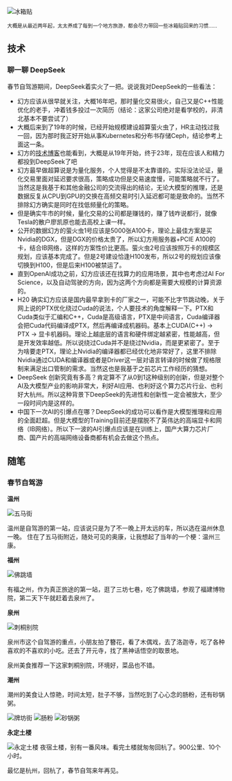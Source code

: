 ---
---

![冰箱贴](/images/d/img-9720.webp)

<small>大概是从最近两年起，太太养成了每到一个地方旅游，都会尽力带回一些冰箱贴回来的习惯……</small>

## 技术

### 聊一聊 DeepSeek

春节自驾游期间，DeepSeek着实火了一把。说说我对DeepSeek的一些看法：

- 幻方应该从很早就关注，大概16年吧，那时量化交易很火，自己又是C++性能优化的老手，冲着钱多投过一次简历（结论：这家公司绝对是看学校的，非清北基本不要尝试了）
- 大概后来到了19年的时候，已经开始规模建设超算萤火虫了，HR主动找过我一回，因为那时我正好开始从事Kubernetes和分布书存储Ceph，结论参考上面这一条。
- 幻方的[技术博客](https://www.high-flyer.cn/blog/)也能看到，大概是从19年开始，终于23年，现在应该人和精力都投到DeepSeek了吧
- 幻方最早做超算说是为量化服务，个人觉得是不太靠谱的。实际没法论证，量化交易里面对延迟要求很高，策略成功但是交易速度慢，可能策略就不行了。当然这是我基于和其他金融公司的交流得出的结论，无论大模型的推理，还是数据反复从CPU到GPU的交换在高频交易时引入延迟都可能是致命的。当然不排除幻方确实是同时在找低频量化的策略。
- 但是确实牛市的时候，量化交易的公司都是赚钱的，赚了钱咋说都行，就像Tesla的散户廖凯原也能去高校上课一样。
- 公开的数据幻方的萤火虫1号应该是5000张A100卡，理论上最佳方案是买Nvidia的DGX，但是DGX的价格太贵了，所以幻方用服务器+PCIE A100的卡，结合IB网络，这样的方案性价比更高。萤火虫2号应该按照万卡的规模区规划，应该基本完成了。但是2号建设恰逢H100发布，所以2号的规划应该像切换到H100，但是后来H100被禁运了。
- 直到OpenAI成功之前，幻方应该还在找算力的应用场景，其中也考虑过AI For Science，以及自动驾驶的方向，因为这两个方向都是需要大规模的计算资源的。
- H20 确实幻方应该是国内最早拿到卡的厂家之一，可能不比字节跳动晚，关于网上说的PTX优化绕过Cuda的说法，个人要技术的角度解释一下。PTX和Cuda类似于汇编和C++，Cuda是高级语言，PTX是中间语言，Cuda编译器会把Cuda代码编译成PTX，然后再编译成机器码。基本上CUDA(C++) -> PTX -> 显卡机器码。理论上越底层的语言和硬件绑定越紧密，性能越高，但是开发效率越低。所以说绕过Cuda并不是绕过Nvidia，而是更紧密了。至于为啥要走PTX，理论上Nvidia的编译器都已经优化地非常好了，这里不排除Nvidia通过CUDA和编译器或者是Driver这一层对语言转译的时候做了规格限制来满足出口管制的需求。当然这也是我基于之前芯片工作经历的猜想。
- DeepSeek 创新究竟有多高？肯定算不了从0到1这种级别的创新，但是对整个AI及大模型产业的影响非常大，利好AI应用、也利好这个算力芯片行业、也利好大杭州。所以这种背景下DeepSeek的先进性和创新性一定会被放大，至少一段时间内是这样的。
- 中国下一次AI的引爆点在哪？DeepSeek的成功可以看作是大模型推理和应用的全面赶超。但是大模型的Training目前还是摆脱不了英伟达的高端显卡和网络（IB网络）。所以下一波的AI引爆点应该是在训练上，国产大算力芯片厂商、国产片的高端网络设备商都有机会去做这个热点。


## 随笔

### 春节自驾游



**温州**

![五马街](/images/d/img-9340.webp)


温州是自驾游的第一站，应该说只是为了不一晚上开太远的车，所以选在温州休息一晚。
住在了五马街附近，随处可见的奥康，让我想起了当年的一个梗：温州三康。

**福州**

![佛跳墙](/images/d/img-9380.webp)

有福之州，作为真正旅途的第一站，逛了三坊七巷，吃了佛跳墙，参观了福建博物院，第二天下午就赶着去泉州了。

**泉州**

![刺桐别院](/images/d/img-9501.webp)

泉州市这个自驾游的重点，小朋友拍了簪花，看了木偶戏，去了洛迦寺，吃了各种喜欢的不喜欢的小吃。还去了开元寺，找了黑神话悟空的取景地。

泉州美食推荐一下这家刺桐别院，环境好，菜品也不错。

**潮州**

潮州的美食让人惊艳，时间太短，肚子不够，当然吃到了心心念的肠粉，还有砂锅粥。

<!-- +grid grid-r3 -->
![牌坊街](/images/d/img-9588.webp)
![肠粉](/images/d/img-9622.webp)
![砂锅粥](/images/d/img-9647.webp)


**永定土楼**

![永定土楼](/images/d/img-9675.webp)
夜宿土楼，别有一番风味。看完土楼就匆匆回杭了。900公里、10个小时。


最忆是杭州，回杭了，春节自驾来年再见。
